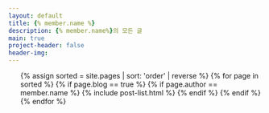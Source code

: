 ```yaml
---
layout: default
title: {% member.name %}
description: {% member.name%}의 모든 글
main: true
project-header: false
header-img:
---
```


<ul class="catalogue">
{% assign sorted = site.pages | sort: 'order' | reverse %}
{% for page in sorted %}
{% if page.blog == true %}
	{% if page.author == member.name %}
		{% include post-list.html %}
	{% endif %}
{% endif %}
{% endfor %}
</ul>
